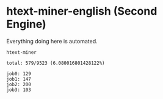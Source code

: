 # htext-miner-english (Second Engine)

Everything doing here is automated.

```
htext-miner

total: 579/9523 (6.080016801428122%)

job0: 129
job1: 147
job2: 200
job3: 103
```